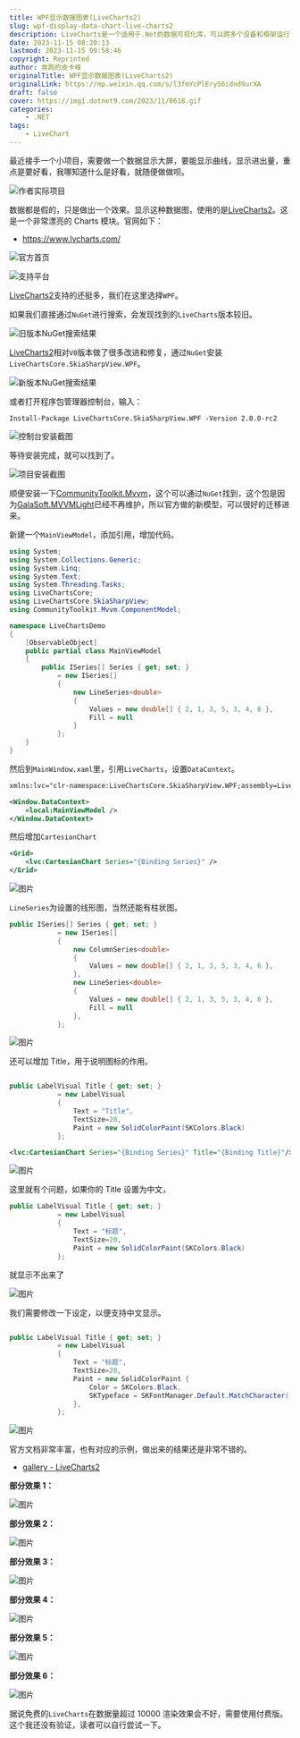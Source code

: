 ```yaml
---
title: WPF显示数据图表(LiveCharts2)
slug: wpf-display-data-chart-live-charts2
description: LiveCharts是一个适用于.Net的数据可视化库，可以跨多个设备和框架运行
date: 2023-11-15 08:20:13
lastmod: 2023-11-15 09:58:46
copyright: Reprinted
author: 奔跑的皮卡峰
originalTitle: WPF显示数据图表(LiveCharts2)
originalLink: https://mp.weixin.qq.com/s/l3fmYcPlEryS6idnd9urXA
draft: false
cover: https://img1.dotnet9.com/2023/11/0618.gif
categories: 
    - .NET
tags: 
    - LiveChart
---
```


最近接手一个小项目，需要做一个数据显示大屏，要能显示曲线，显示进出量，重点是要好看，我哪知道什么是好看，就随便做做呗。

![作者实际项目](https://img1.dotnet9.com/2023/11/0601.png)

数据都是假的，只是做出一个效果。显示这种数据图，使用的是[LiveCharts2](https://github.com/beto-rodriguez/LiveCharts2)。这是一个非常漂亮的 Charts 模块。官网如下：

- https://www.lvcharts.com/

![官方首页](https://img1.dotnet9.com/2023/11/0602.gif)

![支持平台](https://img1.dotnet9.com/2023/11/0603.gif)

[LiveCharts2](https://github.com/beto-rodriguez/LiveCharts2)支持的还挺多，我们在这里选择`WPF`。

如果我们直接通过`NuGet`进行搜索，会发现找到的`LiveCharts`版本较旧。

![旧版本NuGet搜索结果](https://img1.dotnet9.com/2023/11/0604.png)

[LiveCharts2](https://github.com/beto-rodriguez/LiveCharts2)相对`V0`版本做了很多改进和修复，通过`NuGet`安装`LiveChartsCore.SkiaSharpView.WPF`。

![新版本NuGet搜索结果](https://img1.dotnet9.com/2023/11/0614.png)

或者打开程序包管理器控制台，输入：

```shell
Install-Package LiveChartsCore.SkiaSharpView.WPF -Version 2.0.0-rc2
```

![控制台安装截图](https://img1.dotnet9.com/2023/11/0606.png)

等待安装完成，就可以找到了。

![项目安装截图](https://img1.dotnet9.com/2023/11/0605.png)

顺便安装一下[CommunityToolkit.Mvvm](https://learn.microsoft.com/zh-cn/dotnet/communitytoolkit/mvvm/)，这个可以通过`NuGet`找到，这个包是因为[GalaSoft.MVVMLight](https://www.nuget.org/packages/MvvmLight)已经不再维护，所以官方做的新模型，可以很好的迁移进来。

新建一个`MainViewModel`，添加引用，增加代码。

```csharp
using System;
using System.Collections.Generic;
using System.Linq;
using System.Text;
using System.Threading.Tasks;
using LiveChartsCore;
using LiveChartsCore.SkiaSharpView;
using CommunityToolkit.Mvvm.ComponentModel;

namespace LiveChartsDemo
{
    [ObservableObject]
    public partial class MainViewModel
    {
        public ISeries[] Series { get; set; }
            = new ISeries[]
            {
                new LineSeries<double>
                {
                    Values = new double[] { 2, 1, 3, 5, 3, 4, 6 },
                    Fill = null
                }
            };
    }
}
```

然后到`MainWindow.xaml`里，引用`LiveCharts`，设置`DataContext`。

```xml
xmlns:lvc="clr-namespace:LiveChartsCore.SkiaSharpView.WPF;assembly=LiveChartsCore.SkiaSharpView.WPF"
```

```xml
<Window.DataContext>
	<local:MainViewModel />
</Window.DataContext>
```

然后增加`CartesianChart`

```xml
<Grid>
	<lvc:CartesianChart Series="{Binding Series}" />
</Grid>
```

![图片](https://img1.dotnet9.com/2023/11/0607.png)

`LineSeries`为设置的线形图，当然还能有柱状图。

```csharp
public ISeries[] Series { get; set; }
            = new ISeries[]
            {
                new ColumnSeries<double>
                {
                    Values = new double[] { 2, 1, 3, 5, 3, 4, 6 },
                },
                new LineSeries<double>
                {
                    Values = new double[] { 2, 1, 3, 5, 3, 4, 6 },
                    Fill = null
                },
            };
```

![图片](https://img1.dotnet9.com/2023/11/0608.png)

还可以增加 Title，用于说明图标的作用。

```csharp

public LabelVisual Title { get; set; }
            = new LabelVisual
            {
                Text = "Title",
                TextSize=20,
                Paint = new SolidColorPaint(SKColors.Black)
            };
```

```xml
<lvc:CartesianChart Series="{Binding Series}" Title="{Binding Title}"/>
```

![图片](https://img1.dotnet9.com/2023/11/0609.png)

这里就有个问题，如果你的 Title 设置为中文，

```csharp
public LabelVisual Title { get; set; }
            = new LabelVisual
            {
                Text = "标题",
                TextSize=20,
                Paint = new SolidColorPaint(SKColors.Black)
            };
```

就显示不出来了

![图片](https://img1.dotnet9.com/2023/11/0610.png)

我们需要修改一下设定，以便支持中文显示。

```csharp

public LabelVisual Title { get; set; }
            = new LabelVisual
            {
                Text = "标题",
                TextSize=20,
                Paint = new SolidColorPaint {
                    Color = SKColors.Black,
                    SKTypeface = SKFontManager.Default.MatchCharacter('汉')
                },
            };
```

![图片](https://img1.dotnet9.com/2023/11/0611.png)

官方文档非常丰富，也有对应的示例，做出来的结果还是非常不错的。

- [gallery - LiveCharts2](https://livecharts.dev/docs/WPF/2.0.0-rc2/gallery)

**部分效果 1：**

![图片](https://img1.dotnet9.com/2023/11/0612.gif)

**部分效果 2：**

![图片](https://img1.dotnet9.com/2023/11/0615.gif)

**部分效果 3：**

![图片](https://img1.dotnet9.com/2023/11/0616.gif)

**部分效果 4：**

![图片](https://img1.dotnet9.com/2023/11/0617.gif)

**部分效果 5：**

![图片](https://img1.dotnet9.com/2023/11/0613.gif)

**部分效果 6：**

![图片](https://img1.dotnet9.com/2023/11/0618.gif)

据说免费的`LiveCharts`在数据量超过 10000 渲染效果会不好，需要使用付费版。这个我还没有验证，读者可以自行尝试一下。

